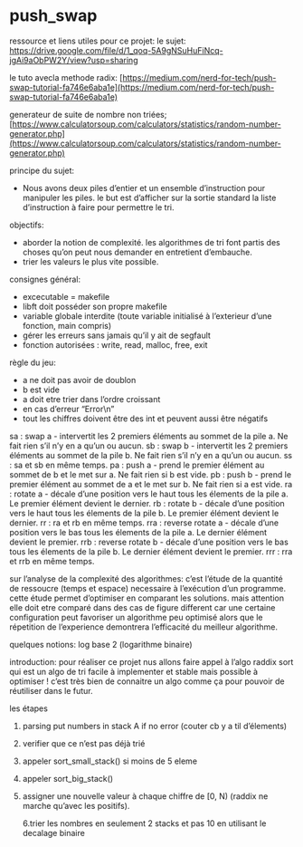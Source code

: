 # push_swap

ressource et liens utiles pour ce projet:
le sujet:
https://drive.google.com/file/d/1_qoq-5A9gNSuHuFiNcq-jgAi9aObPW2Y/view?usp=sharing

le tuto avecla methode radix:
[https://medium.com/nerd-for-tech/push-swap-tutorial-fa746e6aba1e](https://medium.com/nerd-for-tech/push-swap-tutorial-fa746e6aba1e)

generateur de suite de nombre non triées;
[https://www.calculatorsoup.com/calculators/statistics/random-number-generator.php](https://www.calculatorsoup.com/calculators/statistics/random-number-generator.php)

principe du sujet:
- Nous avons deux piles d’entier et un ensemble d’instruction pour manipuler les piles. le but est d’afficher sur la sortie standard la liste d’instruction à faire pour permettre le tri.

objectifs:
- aborder la notion de complexité. les algorithmes de tri font partis des choses qu’on peut nous demander en entretient d’embauche.
- trier les valeurs le plus vite possible.

consignes général:
- excecutable = makefile
- libft doit posséder son propre makefile
- variable globale interdite (toute variable initialisé à l’exterieur d’une fonction, main compris)
- gérer les erreurs sans jamais qu’il y ait de segfault
- fonction autorisées : write, read, malloc, free, exit

règle du jeu:
- a ne doit pas avoir de doublon
- b est vide
- a doit etre trier dans l’ordre croissant
- en cas d’erreur “Error\n”
- tout les chiffres doivent être des int et peuvent aussi être négatifs

sa : swap a - intervertit les 2 premiers éléments au sommet de la pile a. Ne fait
rien s’il n’y en a qu’un ou aucun.
sb : swap b - intervertit les 2 premiers éléments au sommet de la pile b. Ne fait
rien s’il n’y en a qu’un ou aucun.
ss : sa et sb en même temps.
pa : push a - prend le premier élément au sommet de b et le met sur a. Ne fait
rien si b est vide.
pb : push b - prend le premier élément au sommet de a et le met sur b. Ne fait
rien si a est vide.
ra : rotate a - décale d’une position vers le haut tous les élements de la pile a.
Le premier élément devient le dernier.
rb : rotate b - décale d’une position vers le haut tous les élements de la pile b.
Le premier élément devient le dernier.
rr : ra et rb en même temps.
rra : reverse rotate a - décale d’une position vers le bas tous les élements de
la pile a. Le dernier élément devient le premier.
rrb : reverse rotate b - décale d’une position vers le bas tous les élements de
la pile b. Le dernier élément devient le premier.
rrr : rra et rrb en même temps.

sur l’analyse de la complexité des algorithmes:
c’est l’étude de la quantité de ressoucre (temps et espace) necessaire à l’exécution d’un programme. cette étude permet d’optimiser en comparant les solutions. mais attention elle doit etre comparé dans des cas de figure different car une certaine configuration peut favoriser un algorithme peu optimisé alors que le répetition de l’experience  demontrera l’efficacité du meilleur algorithme.

quelques notions:
log base 2 (logarithme binaire) 


introduction:
pour réaliser ce projet nus allons faire appel à l’algo raddix sort qui est un algo de tri facile à implementer et stable mais possible à optimiser ! c’est très bien de connaitre un algo comme ça pour pouvoir de réutiliser dans le futur.

les étapes

1. parsing put numbers in stack A if no error (couter cb y a til d’élements) 
2. verifier que ce n’est pas déjà trié
3. appeler sort_small_stack() si moins de 5 eleme
4. appeler sort_big_stack()
5. assigner une nouvelle valeur à chaque chiffre de [0, N) (raddix ne marche qu’avec les positifs).
    
    6.trier les nombres en seulement 2 stacks et pas 10 en utilisant le decalage binaire
